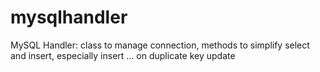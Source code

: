 # mysqlhandler
MySQL Handler: class to manage connection, methods to simplify select and insert, especially insert ... on duplicate key update
